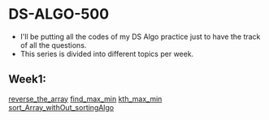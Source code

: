 # DS-ALGO-500

- I'll be putting all the codes of my DS Algo practice just to have the track of all the questions.
- This series is divided into different topics per week.

## Week1:
[reverse_the_array](https://www.geeksforgeeks.org/write-a-program-to-reverse-an-array-or-string/)
[find_max_min](https://www.geeksforgeeks.org/maximum-and-minimum-in-an-array/)
[kth_max_min](https://practice.geeksforgeeks.org/problems/kth-smallest-element/0)
[sort_Array_withOut_sortingAlgo](https://practice.geeksforgeeks.org/problems/sort-an-array-of-0s-1s-and-2s/0)
